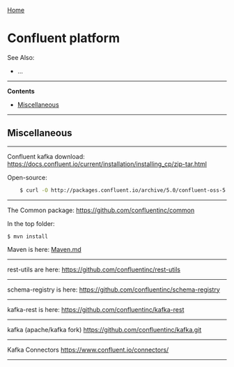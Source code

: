 [Home](Readme.md)
# Confluent platform

See Also:

- ...

---

**Contents**

- [Miscellaneous](Confluent.md#miscellaneous)

---

## Miscellaneous

---

Confluent kafka download:
https://docs.confluent.io/current/installation/installing_cp/zip-tar.html

Open-source:

```bash
    $ curl -O http://packages.confluent.io/archive/5.0/confluent-oss-5.0.1-2.11.tar.gz
```

---

The Common package:
https://github.com/confluentinc/common

In the top folder:

    $ mvn install
    
Maven is here: [Maven.md](Maven.md)
    
---
    
rest-utils are here:
https://github.com/confluentinc/rest-utils

---

schema-registry is here:
https://github.com/confluentinc/schema-registry

---

kafka-rest is here:
https://github.com/confluentinc/kafka-rest

---

kafka (apache/kafka fork)
https://github.com/confluentinc/kafka.git

---

Kafka Connectors
https://www.confluent.io/connectors/

---